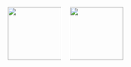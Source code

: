 

<!--

## Hi there 👋


**WOWND/WOWND** is a ✨ _special_ ✨ repository because its `README.md` (this file) appears on your GitHub profile.

Here are some ideas to get you started:

- 🔭 I’m currently working on ...
- 🌱 I’m currently learning ...
- 👯 I’m looking to collaborate on ...
- 🤔 I’m looking for help with ...
- 💬 Ask me about ...
- 📫 How to reach me: ...
- 😄 Pronouns: ...
- ⚡ Fun fact: ...

![WOWND's GitHub stats](https://github-readme-stats.vercel.app/api?username=WOWND&show_icons=true&theme=merko)
-->
<p align="center">
  <img height="120px" src="https://github-readme-stats.vercel.app/api/top-langs/?username=WOWND&layout=compact&theme=dark&v=2" />
  &nbsp;&nbsp;&nbsp;
  <a href="https://solved.ac/profile/gabriel0910/">
    <img height="120px" src="http://mazassumnida.wtf/api/v2/generate_badge?boj=gabriel0910" />
  </a>
</p>

